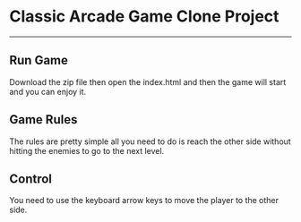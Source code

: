 # Classic Arcade Game Clone Project

-----------------------------------------

## Run Game

Download the zip file then open the index.html and then the game will start and you can enjoy it.

## Game Rules

The rules are pretty simple all you need to do is reach the other side without hitting the enemies to go to the next level. 

## Control

You need to use the keyboard arrow keys to move the player to the other side.
